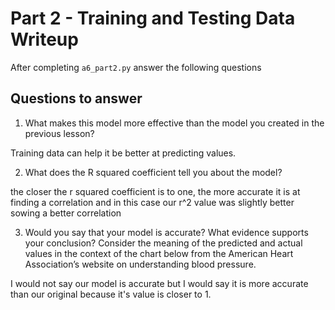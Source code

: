 # Part 2 - Training and Testing Data Writeup

After completing `a6_part2.py` answer the following questions

## Questions to answer

1. What makes this model more effective than the model you created in the previous lesson?

Training data can help it be better at predicting values.

2. What does the R squared coefficient tell you about the model?

the closer the r squared coefficient is to one, the more accurate it is at finding a correlation and in this case our r^2 value was slightly better sowing a better correlation

3. Would you say that your model is accurate? What evidence supports your conclusion? Consider the meaning of the predicted and actual values in the context of the chart below from the American Heart Association’s website on understanding blood pressure.

I would not say our model is accurate but I would say it is more accurate than our original because it's value is closer to 1.